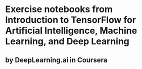 # Exercise notebooks from Introduction to TensorFlow for Artificial Intelligence, Machine Learning, and Deep Learning

## by DeepLearning.ai in Coursera 
